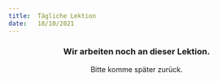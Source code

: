 ```yaml
---
title:  Tägliche Lektion
date:   18/10/2021
---
```


### <center>Wir arbeiten noch an dieser Lektion.</center>
<center>Bitte komme später zurück.</center>